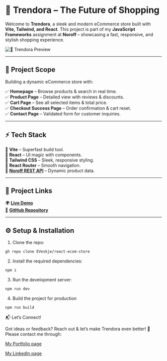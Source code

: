 # 🚀 **Trendora – The Future of Shopping**  

Welcome to **Trendora**, a sleek and modern eCommerce store built with **Vite, Tailwind, and React**. This project is part of my **JavaScript Frameworks** assignment at **Noroff** – showcasing a fast, responsive, and stylish shopping experience.  

![🚀 Trendora Preview]()  

---

## 🛒 **Project Scope**  
Building a dynamic eCommerce store with:  

✅ **Homepage** – Browse products & search in real time.  
✅ **Product Page** – Detailed view with reviews & discounts.  
✅ **Cart Page** – See all selected items & total price.  
✅ **Checkout Success Page** – Order confirmation & cart reset.  
✅ **Contact Page** – Validated form for customer inquiries.  

---

## ⚡ **Tech Stack**  
🔹 **Vite** – Superfast build tool.  
🔹 **React** – UI magic with components.  
🔹 **Tailwind CSS** – Sleek, responsive styling.  
🔹 **React Router** – Smooth navigation.  
🔹 **[Noroff REST API](https://docs.noroff.dev/docs/v2/basic/online-shop)** – Dynamic product data.  

---

## 🔗 **Project Links**  
🌍 **[Live Demo](https://trendora-ecom.netlify.app/)**  
📂 **[GitHub Repository](https://github.com/EVeskje/react-ecom-store.git)**  

---

## ⚙️ **Setup & Installation**  

1. Clone the repo:

```bash
gh repo clone EVeskje/react-ecom-store
```

2. Install the required dependencies:

```bash
npm i
```

3. Run the development server:

```bash
npm run dev
```

4. Build the project for production

```bash
npm run build
```


📬 Let’s Connect!

Got ideas or feedback? Reach out & let’s make Trendora even better! 🚀
Please contact me through:

[My Portfolio page](https://portfolio-env.netlify.app/)

[My LinkedIn page](https://www.linkedin.com/in/env-link/)